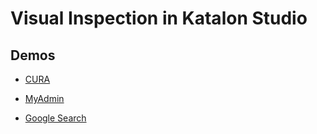 # Visual Inspection in Katalon Studio

## Demos

-   [CURA](https://kazurayam.github.io/VisualInspectionInKatalonStudio_Reborn/store/CURA_Main_Chronos-index.html)

-   [MyAdmin](https://kazurayam.github.io/VisualInspectionInKatalonStudio_Reborn/store/MyAdmin_Main_Twins-index.html)

-   [Google Search](https://kazurayam.github.io/VisualInspectionInKatalonStudio_Reborn/store/scrapeGoogleSearch.html)
